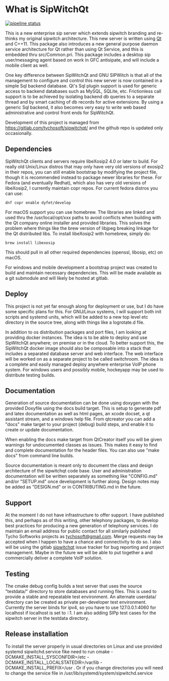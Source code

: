 What is SipWitchQt
==================

[![pipeline status](https://gitlab.com/tychosoft/sipwitchqt/badges/master/pipeline.svg)](https://gitlab.com/tychosoft/sipwitchqt/commits/master)

This is a new enterprise sip server which extends sipwitch branding and re-thinks my original sipwitch architecture.  This new server is written using [Qt](https://www.qt.io) and C++11.  This package also introduces a new general purpose daemon service architecture for Qt rather than using Qt Service, and this is embedded thru src/Common.pri.  This package includes a desktop sip user/messaging agent based on work in GFC antisipate, and will include a mobile client as well.

One key difference between SipWitchQt and GNU SIPWitch is that all of the management to configure and control this new server is now contained in a simple Sql backend database.  Qt's Sql plugin support is used for generic access to backend databases such as MySQL, SQLite, etc.  Frictionless call support is to be achieved by isolating backend db queries to a separate thread and by smart caching of db records for active extensions.  By using a generic Sql backend, it also becomes very easy to write web based administrative and control front ends for SipWitchQt.

Development of this project is managed from https://gitlab.com/tychosoft/sipwitchqt/ and the github repo is updated only occasionally.

## Dependencies

SipWitchQt clients and servers require libeXosip2 4.0 or later to build.  For really old Unix/Linux distros that may only have very old versions of exosip2 in their repos, you can still enable bootstrap by modifying the project file, though it is recommended instead to package newer libraries for these.  For Fedora (and eventually Redhat), which also has very old versions of libeXosip2, I currently maintain copr repos.  For current fedora distros you can use: 

``dnf copr enable dyfet/develop``

For macOS support you can use homebrew.  The libraries are linked and used thru the /usr/local/opt/xxx paths to avoid conflicts when building with the Qt company online installer and provided libraries.  This solves the problem where things like the brew version of libjpeg breaking linkage for the Qt distributed libs.  To install libeXosip2 with homebrew, simply do:

``brew install libexosip``

This should pull in all other required dependencies (openssl, libosip, etc) on macOS.

For windows and mobile development a bootstrap project was created to build and maintain necessary dependencies.  This will be made available as a git submodule and will likely be hosted at gitlab.

## Deploy

This project is not yet far enough along for deployment or use, but I do have some specific plans for this.  For GNU/Linux systems, I will support both init scripts and systemd units, which will be added to a new top level etc directory in the source tree, along with things like a logrotate.d file.  

In addition to os distribution packages and port files, I am looking at providing docker instances.  The idea is to be able to deploy and use SipWitchQt anywhere; on premise or in the cloud.  To better support this, the SipWitchQt docker image should also be composable into a stack that includes a separated database server and web interface.  The web interface will be worked on as a separate project to be called switchroom.  The idea is a complete and easily managed deploy anywhere enterprise VoIP phone system.  For windows users and possibly mobile, hockeyapp may be used to distribute testing builds.

## Documentation

Generation of source documentation can be done using doxygen with the provided Doxyfile using the docs build target.  This is setup to generate pdf and latex documentation as well as html pages, an xcode docset, a qt assistant stream, and a windows help file.  From qtcreator you can add a "docs" make target to your project (debug) build steps, and enable it to create or update documentation.

When enabling the docs make target from QtCreator itself you will be given warnings for undocumented classes as issues.  This makes it easy to find and complete documentation for the header files.  You can also use "make docs" from command line builds.

Source documentation is meant only to document the class and design architecture of the
sipwitchqt code base.  User and administration documentation will be written separately as something like "CONFIG.md" and/or "SETUP.md" once development is further along.  Design notes may be added as "DESIGN.md" or in CONTRIBUTING.md in the future.

## Support

At the moment I do not have infrastructure to offer support.  I have published this, and perhaps as of this writing, other telephony packages, to develop best practices for producing a new generation of telephony services.  I do maintain an email address for public contact for all similarly published Tycho Softworks projects as [tychosoft@gmail.com](mailto://tychosoft@gmail.com).  Merge requests may be accepted when I happen to have a chance and connectivity to do so.  I also will be using the gitlab [sipwitchqt](https://gitlab.com/tychosoft/sipwitchqt) issue tracker for bug reporting and project management.  Maybe in the future we will be able to put together a and commercially deliver a complete VoIP solution. 

## Testing

The cmake debug config builds a test server that uses the source "testdata/" directory to store databases and running files.  This is used to provide a stable and repeatable test environment.  An alternate userdata/ directory can be created as private per-developer test environment.  Currently the server binds for ipv4, so you have to use 127.0.0.1:4060 for localhost if localhost is set to ::1.  I am also adding SIPp test cases for the sipwitch server in the testdata directory.

## Release installation

To install the server properly in usual directories on Linux and use provided systemd sipwitchd.service fike need to run
cmake  -DCMAKE_INSTALL_SYSCONFDIR=/etc -DCMAKE_INSTALL_LOCALSTATEDIR=/var/lib -DCMAKE_INSTALL_PREFIX=/usr .
Or if you change directories you will need to change the service file in /usr/lib/systemd/system/sipwitchd.service
